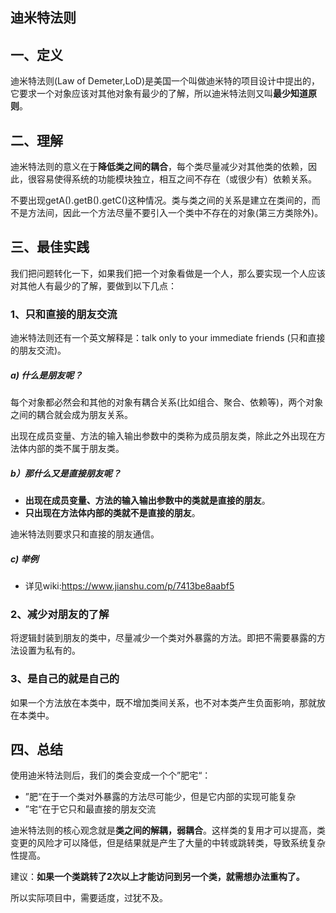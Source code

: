 ## 迪米特法则
## 一、定义
迪米特法则(Law of Demeter,LoD)是美国一个叫做迪米特的项目设计中提出的，它要求一个对象应该对其他对象有最少的了解，所以迪米特法则又叫**最少知道原则**。

## 二、理解
迪米特法则的意义在于**降低类之间的耦合**，每个类尽量减少对其他类的依赖，因此，很容易使得系统的功能模块独立，相互之间不存在（或很少有）依赖关系。

不要出现getA().getB().getC()这种情况。类与类之间的关系是建立在类间的，而不是方法间，因此一个方法尽量不要引入一个类中不存在的对象(第三方类除外)。

## 三、最佳实践
我们把问题转化一下，如果我们把一个对象看做是一个人，那么要实现一个人应该对其他人有最少的了解，要做到以下几点：

### 1、只和直接的朋友交流
迪米特法则还有一个英文解释是：talk only to your immediate friends (只和直接的朋友交流)。

##### a) 什么是朋友呢？
每个对象都必然会和其他的对象有耦合关系(比如组合、聚合、依赖等)，两个对象之间的耦合就会成为朋友关系。

出现在成员变量、方法的输入输出参数中的类称为成员朋友类，除此之外出现在方法体内部的类不属于朋友类。

##### b）那什么又是直接朋友呢？
* **出现在成员变量、方法的输入输出参数中的类就是直接的朋友**。
* **只出现在方法体内部的类就不是直接的朋友**。

迪米特法则要求只和直接的朋友通信。

##### c) 举例
* 详见wiki:https://www.jianshu.com/p/7413be8aabf5

### 2、减少对朋友的了解
将逻辑封装到朋友的类中，尽量减少一个类对外暴露的方法。即把不需要暴露的方法设置为私有的。

### 3、是自己的就是自己的
如果一个方法放在本类中，既不增加类间关系，也不对本类产生负面影响，那就放在本类中。

## 四、总结
使用迪米特法则后，我们的类会变成一个个”肥宅“：
* ”肥“在于一个类对外暴露的方法尽可能少，但是它内部的实现可能复杂
* ”宅“在于它只和最直接的朋友交流

迪米特法则的核心观念就是**类之间的解耦，弱耦合**。这样类的复用才可以提高，类变更的风险才可以降低，但是结果就是产生了大量的中转或跳转类，导致系统复杂性提高。

建议：**如果一个类跳转了2次以上才能访问到另一个类，就需想办法重构了。**

所以实际项目中，需要适度，过犹不及。


 